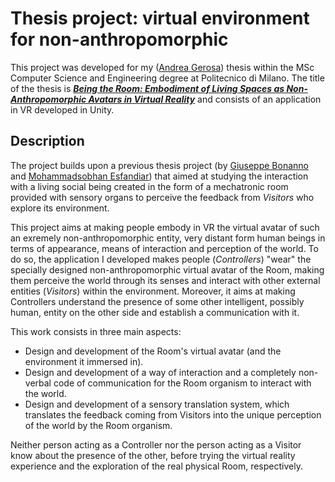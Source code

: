 # Thesis project: virtual environment for non-anthropomorphic

This project was developed for my ([Andrea Gerosa](https://github.com/Jerry98x)) thesis within the MSc Computer Science and Engineering degree at Politecnico di Milano. The title of the thesis is [___Being the Room: Embodiment of Living Spaces as Non-Anthropomorphic Avatars in Virtual Reality___](https://www.politesi.polimi.it/handle/10589/230804) and consists of an application in VR developed in Unity.

## Description

The project builds upon a previous thesis project (by [Giuseppe Bonanno](https://www.politesi.polimi.it/handle/10589/227395) and [Mohammadsobhan Esfandiar](https://www.politesi.polimi.it/handle/10589/227725)) that aimed at studying the interaction with a living social being created in the form of a mechatronic room provided with sensory organs to perceive the feedback from _Visitors_ who explore its environment.

This project aims at making people embody in VR the virtual avatar of such an exremely non-anthropomorphic entity, very distant form human beings in terms of appearance, means of interaction and perception of the world. To do so, the application I developed makes people (_Controllers_) "wear" the specially designed non-anthropomorphic virtual avatar of the Room, making them perceive the world through its senses and interact with other external entities (_Visitors_) within the environment. Moreover, it aims at making Controllers understand the presence of some other intelligent, possibly human, entity on the other side and establish a communication with it.

This work consists in three main aspects:
* Design and development of the Room's virtual avatar (and the environment it immersed in).
* Design and development of a way of interaction and a completely non-verbal code of communication for the Room organism to interact with the world.
* Design and development of a sensory translation system, which translates the feedback coming from Visitors into the unique perception of the world by the Room organism.

Neither person acting as a Controller nor the person acting as a Visitor know about the presence of the other, before trying the virtual reality experience and the exploration of the real physical Room, respectively.
